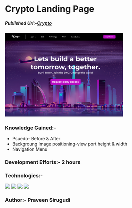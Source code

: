# Crypto Landing Page

##### Published Url:-[Crypto](https://glistening-frangollo-682b0f.netlify.app/)


<img src="https://github.com/sirugudipraveen3637/CryptoLandingpage_5/blob/main/5.png" height="60%" width="75%"/>


### Knowledge Gained:-

  
  - Psuedo- Before & After
  - Backgroung Image positioning-view port height & width
  - Navigation Menu
  
### Development Efforts:- 2 hours
  
### Technologies:-
<span>
<img src="https://img.shields.io/badge/html5%20-%23E34F26.svg?&style=for-the-badge&logo=html5&logoColor=white"/>
<img src="https://img.shields.io/badge/css3%20-%231572B6.svg?&style=for-the-badge&logo=css3&logoColor=white"/>
<img src="https://img.shields.io/badge/git%20-%23404d59.svg?&style=for-the-badge&logo=git&logoColor=white"/>
<img src="https://img.shields.io/badge/github%20-%23121011.svg?&style=for-the-badge&logo=github&logoColor=white"/>
</span>


### Author:- <b>Praveen Sirugudi<b>


